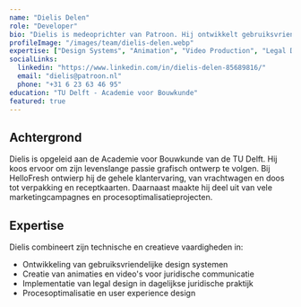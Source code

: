 ```yaml
---
name: "Dielis Delen"
role: "Developer"
bio: "Dielis is medeoprichter van Patroon. Hij ontwikkelt gebruiksvriendelijke design systemen om advocaten in staat te stellen legal design toe te passen in hun dagelijkse praktijk. Maakt animaties en video's."
profileImage: "/images/team/dielis-delen.webp"
expertise: ["Design Systems", "Animation", "Video Production", "Legal Design Implementation"]
socialLinks:
  linkedin: "https://www.linkedin.com/in/dielis-delen-85689816/"
  email: "dielis@patroon.nl"
  phone: "+31 6 23 63 46 95"
education: "TU Delft - Academie voor Bouwkunde"
featured: true
---
```


## Achtergrond

Dielis is opgeleid aan de Academie voor Bouwkunde van de TU Delft. Hij koos ervoor om zijn levenslange passie grafisch ontwerp te volgen. Bij HelloFresh ontwierp hij de gehele klantervaring, van vrachtwagen en doos tot verpakking en receptkaarten. Daarnaast maakte hij deel uit van vele marketingcampagnes en procesoptimalisatieprojecten.

## Expertise

Dielis combineert zijn technische en creatieve vaardigheden in:
- Ontwikkeling van gebruiksvriendelijke design systemen
- Creatie van animaties en video's voor juridische communicatie
- Implementatie van legal design in dagelijkse juridische praktijk
- Procesoptimalisatie en user experience design